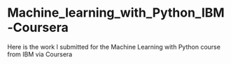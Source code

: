 # Machine_learning_with_Python_IBM-Coursera
Here is the work I submitted for the Machine Learning with Python course from IBM via Coursera
